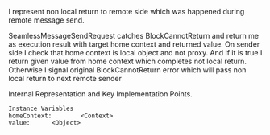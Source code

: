 I represent non local return to remote side which was happened during remote message send.

SeamlessMessageSendRequest catches BlockCannotReturn and return me as execution result with target home context and returned value. 
On sender side I check that home context is local object and not proxy. And if it is true I return given value from home context which completes not local return. 
Otherwise I signal original BlockCannotReturn error which will pass non local return to next remote sender
  
Internal Representation and Key Implementation Points.

    Instance Variables
	homeContext:		<Context>
	value:		<Object>